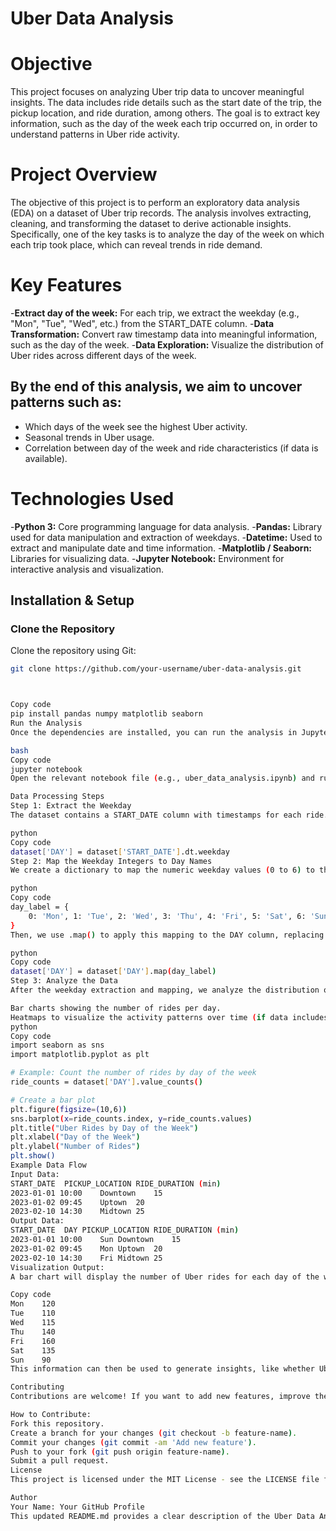 # Uber Data Analysis
# Objective
This project focuses on analyzing Uber trip data to uncover meaningful insights. The data includes ride details such as the start date of the trip, the pickup location, and ride duration, among others. The goal is to extract key information, such as the day of the week each trip occurred on, in order to understand patterns in Uber ride activity.

# Project Overview
The objective of this project is to perform an exploratory data analysis (EDA) on a dataset of Uber trip records. The analysis involves extracting, cleaning, and transforming the dataset to derive actionable insights. Specifically, one of the key tasks is to analyze the day of the week on which each trip took place, which can reveal trends in ride demand.

# Key Features
-**Extract day of the week:**  For each trip, we extract the weekday (e.g., "Mon", "Tue", "Wed", etc.) from the START_DATE column.
-**Data Transformation:** Convert raw timestamp data into meaningful information, such as the day of the week.
-**Data Exploration:** Visualize the distribution of Uber rides across different days of the week.

## By the end of this analysis, we aim to uncover patterns such as:

- Which days of the week see the highest Uber activity.
- Seasonal trends in Uber usage.
- Correlation between day of the week and ride characteristics (if data is available).

# Technologies Used
-**Python 3:** Core programming language for data analysis.
-**Pandas:** Library used for data manipulation and extraction of weekdays.
-**Datetime:** Used to extract and manipulate date and time information.
-**Matplotlib / Seaborn:** Libraries for visualizing data.
-**Jupyter Notebook:** Environment for interactive analysis and visualization.

## **Installation & Setup**

### **Clone the Repository**
Clone the repository using Git:

```bash
git clone https://github.com/your-username/uber-data-analysis.git



Copy code
pip install pandas numpy matplotlib seaborn
Run the Analysis
Once the dependencies are installed, you can run the analysis in Jupyter Notebook. Open Jupyter Notebook and launch the notebook:

bash
Copy code
jupyter notebook
Open the relevant notebook file (e.g., uber_data_analysis.ipynb) and run the cells to perform the data analysis.

Data Processing Steps
Step 1: Extract the Weekday
The dataset contains a START_DATE column with timestamps for each ride. We extract the weekday (0=Monday, 1=Tuesday, ..., 6=Sunday) using the pandas .dt.weekday functionality.

python
Copy code
dataset['DAY'] = dataset['START_DATE'].dt.weekday
Step 2: Map the Weekday Integers to Day Names
We create a dictionary to map the numeric weekday values (0 to 6) to their corresponding weekday abbreviations ('Mon', 'Tue', 'Wed', etc.).

python
Copy code
day_label = {
    0: 'Mon', 1: 'Tue', 2: 'Wed', 3: 'Thu', 4: 'Fri', 5: 'Sat', 6: 'Sun'
}
Then, we use .map() to apply this mapping to the DAY column, replacing numeric values with their string equivalents.

python
Copy code
dataset['DAY'] = dataset['DAY'].map(day_label)
Step 3: Analyze the Data
After the weekday extraction and mapping, we analyze the distribution of Uber rides by day of the week using various visualizations, such as:

Bar charts showing the number of rides per day.
Heatmaps to visualize the activity patterns over time (if data includes time and date).
python
Copy code
import seaborn as sns
import matplotlib.pyplot as plt

# Example: Count the number of rides by day of the week
ride_counts = dataset['DAY'].value_counts()

# Create a bar plot
plt.figure(figsize=(10,6))
sns.barplot(x=ride_counts.index, y=ride_counts.values)
plt.title("Uber Rides by Day of the Week")
plt.xlabel("Day of the Week")
plt.ylabel("Number of Rides")
plt.show()
Example Data Flow
Input Data:
START_DATE	PICKUP_LOCATION	RIDE_DURATION (min)
2023-01-01 10:00	Downtown	15
2023-01-02 09:45	Uptown	20
2023-02-10 14:30	Midtown	25
Output Data:
START_DATE	DAY	PICKUP_LOCATION	RIDE_DURATION (min)
2023-01-01 10:00	Sun	Downtown	15
2023-01-02 09:45	Mon	Uptown	20
2023-02-10 14:30	Fri	Midtown	25
Visualization Output:
A bar chart will display the number of Uber rides for each day of the week, such as:

Copy code
Mon    120
Tue    110
Wed    115
Thu    140
Fri    160
Sat    135
Sun    90
This information can then be used to generate insights, like whether Uber rides increase during the weekend or specific weekdays.

Contributing
Contributions are welcome! If you want to add new features, improve the code, or add visualizations, feel free to fork the repository, make your changes, and submit a pull request.

How to Contribute:
Fork this repository.
Create a branch for your changes (git checkout -b feature-name).
Commit your changes (git commit -am 'Add new feature').
Push to your fork (git push origin feature-name).
Submit a pull request.
License
This project is licensed under the MIT License - see the LICENSE file for details.

Author
Your Name: Your GitHub Profile
This updated README.md provides a clear description of the Uber Data Analysis project, its objectives, and how to set up and contribute. The project workflow includes extracting weekdays, performing analysis, and visualizing patterns in Uber ride data.
